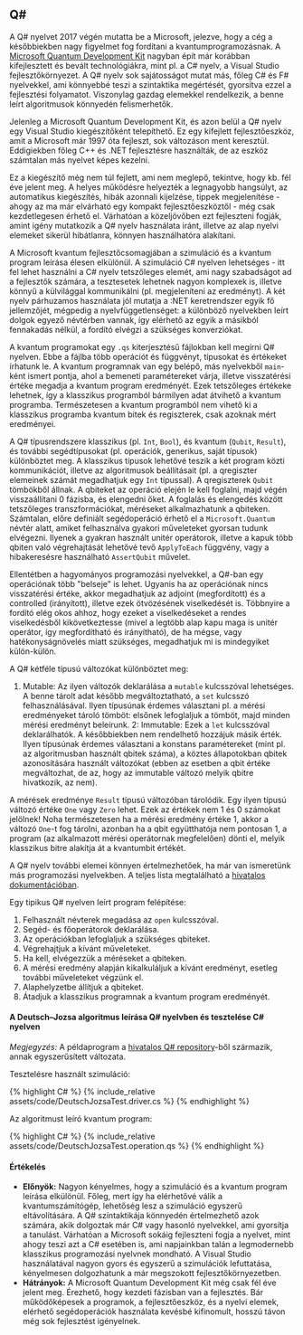 <h2 id="q-sharp">Q#</h2>

A Q# nyelvet 2017 végén mutatta be a Microsoft, jelezve, hogy a cég a későbbiekben nagy figyelmet fog fordítani a kvantumprogramozásnak. A [Microsoft Quantum Development Kit][2] nagyban épít már korábban kifejlesztett és bevált technológiákra, mint pl. a C# nyelv, a Visual Studio fejlesztőkörnyezet. A Q# nyelv sok sajátosságot mutat más, főleg C# és F# nyelvekkel, ami könnyebbé teszi a szintaktika megértését, gyorsítva ezzel a fejlesztési folyamatot. Viszonylag gazdag elemekkel rendelkezik, a benne leírt algoritmusok könnyedén felismerhetők.

Jelenleg a Microsoft Quantum Development Kit, és azon belül a Q# nyelv egy Visual Studio kiegészítőként telepíthető. Ez egy kifejlett fejlesztőeszköz, amit a Microsoft már 1997 óta fejleszt, sok változáson ment keresztül. Eddigiekben főleg C++ és .NET fejlesztésre használták, de az eszköz számtalan más nyelvet képes kezelni.

Ez a kiegészítő még nem túl fejlett, ami nem meglepő, tekintve, hogy kb. fél éve jelent meg. A helyes működésre helyezték a legnagyobb hangsúlyt, az automatikus kiegészítés, hibák azonnali kijelzése, tippek megjelenítése - ahogy az ma már elvárható egy kompakt fejlesztőeszköztől - még csak kezdetlegesen érhető el. Várhatóan a közeljövőben ezt fejleszteni fogják, amint igény mutatkozik a Q# nyelv használata iránt, illetve az alap nyelvi elemeket sikerül hibátlanra, könnyen használhatóra alakítani.

A Microsoft kvantum fejlesztőcsomagjában a szimuláció és a kvantum program leírása élesen elkülönül. A szimuláció C# nyelven lehetséges - itt fel lehet használni a C# nyelv tetszőleges elemét, ami nagy szabadságot ad a fejlesztők számára, a tesztesetek lehetnek nagyon komplexek is, illetve könnyű a külvilággal kommunikálni (pl. megjeleníteni az eredményt). A két nyelv párhuzamos használata jól mutatja a :NET keretrendszer egyik fő jellemzőjét, mégpedig a nyelvfüggetlenséget: a különböző nyelvekben leírt dolgok egyező névtérben vannak, így elérhető az egyik a másikból fennakadás nélkül, a fordító elvégzi a szükséges konverziókat.

A kvantum programokat egy `.qs` kiterjesztésű fájlokban kell megírni Q# nyelven. Ebbe a fájlba több operációt és függvényt, típusokat és értékeket írhatunk le. A kvantum programnak van egy belépő, más nyelvekből `main`-ként ismert pontja, ahol a bemeneti paramétereket várja, illetve visszatérési értéke megadja a kvantum program eredményét. Ezek tetszőleges értékeke lehetnek, így a klasszikus programból bármilyen adat átvihető a kvantum programba. Természetesen a kvantum programból nem vihető ki a klasszikus programba kvantum bitek és regiszterek, csak azoknak mért eredményei.

A Q# típusrendszere klasszikus (pl. `Int`, `Bool`), és kvantum (`Qubit`, `Result`), és további segédtípusokat (pl. operációk, generikus, saját típusok) különböztet meg. A klasszikus típusok lehetővé teszik a két program közti kommunikációt, illetve az algoritmusok beállításait (pl. a qregiszter elemeinek számát megadhatjuk egy `Int` típussal). A qregiszterek `Qubit` tömbökből állnak. A qbiteket az operáció elején le kell foglalni, majd végén visszaállítani 0 fázisba, és elengedni őket. A foglalás és elengedés között tetszőleges transzformációkat, méréseket alkalmazhatunk a qbiteken. Számtalan, előre definiált segédoperáció érhető el a `Microsoft.Quantum` névtér alatt, amiket felhasználva gyakori műveleteket gyorsan tudunk elvégezni. Ilyenek a gyakran használt unitér operátorok, illetve a kapuk több qbiten való végrehajtását lehetővé tevő `ApplyToEach` függvény, vagy a hibakeresésre használható `AssertQubit` művelet.

Ellentétben a hagyományos programozási nyelvekkel, a Q#-ban egy operációnak több "belseje" is lehet. Ugyanis ha az operációnak nincs visszatérési értéke, akkor megadhatjuk az adjoint (megfordított) és a controlled (irányított), illetve ezek ötvözésének viselkedését is. Többnyire a fordító elég okos ahhoz, hogy ezeket a viselkedéseket a rendes viselkedésből kikövetkeztesse (mivel a legtöbb alap kapu maga is unitér operátor, így megfordítható és irányítható), de ha mégse, vagy hatékonyságnövelés miatt szükséges, megadhatjuk mi is mindegyiket külön-külön.

A Q# kétféle típusú változókat különböztet meg:
1. Mutable: Az ilyen változók deklarálása a `mutable` kulcsszóval lehetséges. A benne tárolt adat később megváltoztatható, a `set` kulcsszó felhasználásával. Ilyen típusúnak érdemes választani pl. a mérési eredményeket tároló tömböt: elsőnek lefoglaljuk a tömböt, majd minden mérési eredményt beleírunk.
2: Immutable: Ezek a `let` kulcsszóval deklarálhatók. A későbbiekben nem rendelhető hozzájuk másik érték. Ilyen típusúnak érdemes választani a konstans paramétereket (mint pl. az algoritmusban használt qbitek száma), a köztes állapotokban qbitek azonosítására használt változókat (ebben az esetben a qbit értéke megváltozhat, de az, hogy az immutable változó melyik qbitre hivatkozik, az nem).

A mérések eredménye `Result` típusú változóban tárolódik. Egy ilyen típusú változó értéke `One` vagy `Zero` lehet. Ezek az értékek nem 1 és 0 számokat jelölnek! Noha természetesen ha a mérési eredmény értéke 1, akkor a változó `One`-t fog tárolni, azonban ha a qbit együtthatója nem pontosan 1, a program (az alkalmazott mérési operátornak megfelelően) dönti el, melyik klasszikus bitre alakítja át a kvantumbit értékét.

A Q# nyelv további elemei könnyen értelmezhetőek, ha már van ismeretünk más programozási nyelvekben. A teljes lista megtalálható a [hivatalos dokumentációban][2].

Egy tipikus Q# nyelven leírt program felépítése:

1. Felhasznált névterek megadása az `open` kulcsszóval.
2. Segéd- és főoperátorok deklarálása.
3. Az operációkban lefoglaljuk a szükséges qbiteket.
4. Végrehajtjuk a kívánt műveleteket.
5. Ha kell, elvégezzük a méréseket a qbiteken.
6. A mérési eredmény alapján kikalkuláljuk a kívánt eredményt, esetleg további műveleteket végzünk el.
7. Alaphelyzetbe állítjuk a qbiteket.
8. Átadjuk a klasszikus programnak a kvantum program eredményét.

#### A Deutsch–Jozsa algoritmus leírása Q# nyelvben és tesztelése C# nyelven

_Megjegyzés:_ A példaprogram a [hivatalos Q# repository][1]-ből származik, annak egyszerűsített változata.

Tesztelésre használt szimuláció:

{% highlight C# %}
{% include_relative assets/code/DeutschJozsaTest.driver.cs %}
{% endhighlight %}

Az algoritmust leíró kvantum program:

{% highlight C# %}
{% include_relative assets/code/DeutschJozsaTest.operation.qs %}
{% endhighlight %}

#### Értékelés
- **Előnyök:** Nagyon kényelmes, hogy a szimuláció és a kvantum program leírása elkülönül. Főleg, mert így ha elérhetővé válik a kvantumszámítógép, lehetőség lesz a szimuláció egyszerű eltávolítására. A Q# színtaktikája könnyedén értelmezhető azok számára, akik dolgoztak már C# vagy hasonló nyelvekkel, ami gyorsítja a tanulást. Várhatóan a Microsoft sokáig fejleszteni fogja a nyelvet, mint ahogy teszi azt a C# esetében is, ami napjainkban talán a legmodernebb klasszikus programozási nyelvnek mondható. A Visual Studio használatával nagyon gyors és egyszerű a szimulációk lefuttatása, kényelmesen dolgozhatunk a már megszokott fejlesztőkörnyezetben.
- **Hátrányok:** A Microsoft Quantum Development Kit még csak fél éve jelent meg. Érezhető, hogy kezdeti fázisban van a fejlesztés. Bár működőképesek a programok, a fejlesztőeszköz, és a nyelvi elemek, elérhető segédoperációk használata kevésbé kifinomult, hosszú távon még sok fejlesztést igényelnek.

[1]: https://github.com/Microsoft/Quantum/tree/master/Samples/SimpleAlgorithms
[2]: https://docs.microsoft.com/en-us/quantum/?view=qsharp-preview
